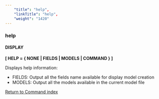 ```yaml
---
    "title": "help",
    "linkTitle": "help",
    "weight": "1420"
---
```

<span id="help"></span>

### help

#### DISPLAY

****[ HELP = { NONE
&#124; FIELDS &#124; MODELS &#124; COMMAND } ]****

Displays help information:

- FIELDS: Output all the fields name available
    for display model creation
- MODELS: Output all the models available
    in the current model file

[Return to Command index](../../)
